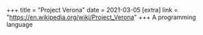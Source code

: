+++
title = "Project Verona"
date = 2021-03-05
[extra]
link = "https://en.wikipedia.org/wiki/Project_Verona"
+++
A programming language

